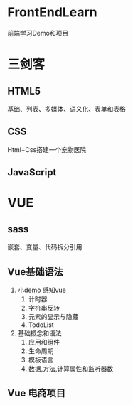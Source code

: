 # FrontEndLearn

前端学习Demo和项目

# 三剑客

## HTML5

基础、列表、多媒体、语义化、表单和表格

## CSS

Html+Css搭建一个宠物医院

## JavaScript

# VUE

## sass

嵌套、变量、代码拆分引用

## Vue基础语法

1. 小demo 感知vue
   1. 计时器
   2. 字符串反转
   3. 元素的显示与隐藏
   4. TodoList
2. 基础概念和语法
   1. 应用和组件
   2. 生命周期
   3. 模板语言
   4. 数据,方法,计算属性和监听器数

## Vue 电商项目
